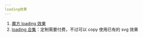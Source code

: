 ```yaml
---
loading效果
---
```


1. [魔方 loading 效果](https://www.handsome-css.com/loaders/young-dragon-29)
2. [loading 合集](https://loading.io/spinner/)：定制需要付费，不过可以 copy 使用已有的 svg 效果
